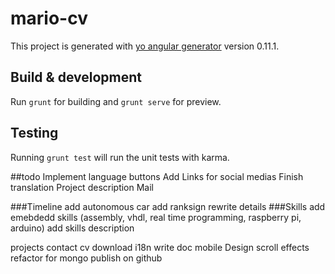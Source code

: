 # mario-cv

This project is generated with [yo angular generator](https://github.com/yeoman/generator-angular)
version 0.11.1.

## Build & development

Run `grunt` for building and `grunt serve` for preview.

## Testing

Running `grunt test` will run the unit tests with karma.

##todo
Implement language buttons
Add Links for social medias
Finish translation
Project description
Mail


###Timeline
add autonomous car
add ranksign
rewrite details
###Skills
add emebdedd skills (assembly, vhdl, real time programming, raspberry pi, arduino)
add skills description

projects
contact
cv download
i18n
write doc
mobile Design
scroll effects
refactor for mongo
publish on github
